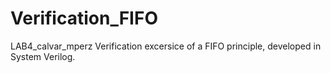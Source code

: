 # Verification_FIFO
LAB4_calvar_mperz
Verification excersice of a FIFO principle, developed in System Verilog.
